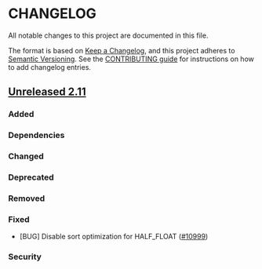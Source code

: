 # CHANGELOG
All notable changes to this project are documented in this file.

The format is based on [Keep a Changelog](https://keepachangelog.com/en/1.0.0/), and this project adheres to [Semantic Versioning](https://semver.org/spec/v2.0.0.html). See the [CONTRIBUTING guide](./CONTRIBUTING.md#Changelog) for instructions on how to add changelog entries.

## [Unreleased 2.11]
### Added

### Dependencies

### Changed

### Deprecated

### Removed

### Fixed
- [BUG] Disable sort optimization for HALF_FLOAT ([#10999](https://github.com/opensearch-project/OpenSearch/pull/10999))

### Security

[Unreleased 2.11]: https://github.com/opensearch-project/OpenSearch/compare/2.11...2.11


